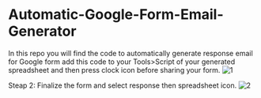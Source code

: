 # Automatic-Google-Form-Email-Generator
In this repo you will find the code to automatically generate response email for Google form add this code to your Tools>Script of your generated spreadsheet and then press clock icon before sharing your form.
![1](https://user-images.githubusercontent.com/64632961/85951838-6a177d00-b983-11ea-962a-31163e379d6e.jpg)

Steap 2: Finalize the form and select response then spreadsheet icon.
![2](https://user-images.githubusercontent.com/64632961/85952023-486ac580-b984-11ea-9c24-e676f070e08a.jpg)
